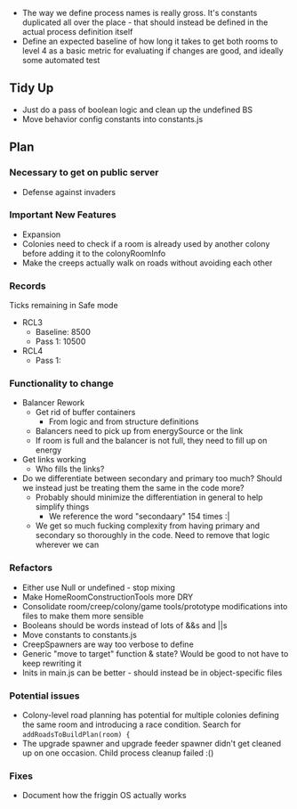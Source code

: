 - The way we define process names is really gross.  It's constants duplicated all over the place - that should instead be defined in the actual process definition itself
- Define an expected baseline of how long it takes to get both rooms to level 4 as a basic metric for evaluating if changes are good, and ideally some automated test


## Tidy Up
- Just do a pass of boolean logic and clean up the undefined BS
- Move behavior config constants into constants.js

## Plan

### Necessary to get on public server
- Defense against invaders

### Important New Features
- Expansion
- Colonies need to check if a room is already used by another colony before adding it to the colonyRoomInfo
- Make the creeps actually walk on roads without avoiding each other

### Records
Ticks remaining in Safe mode
- RCL3 
    - Baseline: 8500
    - Pass 1: 10500
- RCL4
    - Pass 1:

### Functionality to change
- Balancer Rework
    - Get rid of buffer containers
        - From logic and from structure definitions
    - Balancers need to pick up from energySource or the link
    - If room is full and the balancer is not full, they need to fill up on energy
- Get links working
    - Who fills the links?
- Do we differentiate between secondary and primary too much? Should we instead just be treating them the same in the code more?
    - Probably should minimize the differentiation in general to help simplify things
        - We reference the word "secondaary" 154 times :|
    - We get so much fucking complexity from having primary and secondary so thoroughly in the code.  Need to remove that logic wherever we can

### Refactors
- Either use Null or undefined - stop mixing
- Make HomeRoomConstructionTools more DRY
- Consolidate room/creep/colony/game tools/prototype modifications into files to make them more sensible
- Booleans should be words instead of lots of &&s and ||s
- Move constants to constants.js
- CreepSpawners are way too verbose to define
- Generic "move to target" function & state?  Would be good to not have to keep rewriting it
- Inits in main.js can be better - should instead be in object-specific files

### Potential issues
- Colony-level road planning has potential for multiple colonies defining the same room and introducing a race condition.  Search for `addRoadsToBuildPlan(room) {`
- The upgrade spawner and upgrade feeder spawner didn't get cleaned up on one occasion.  Child process cleanup failed :()

### Fixes
- Document how the friggin OS actually works